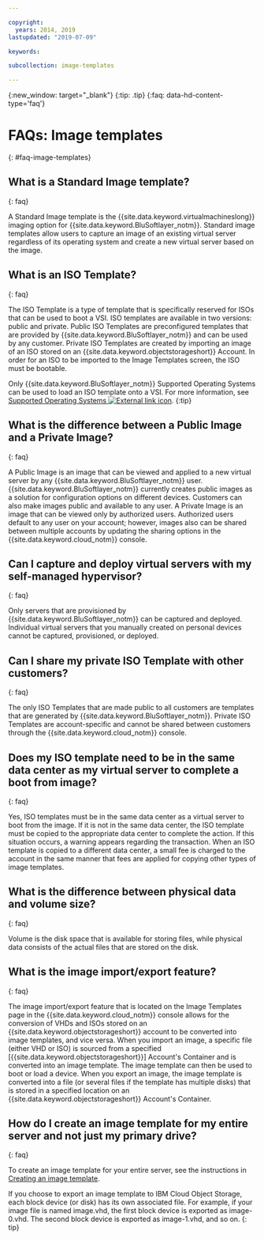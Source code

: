 ```yaml
---

copyright:
  years: 2014, 2019
lastupdated: "2019-07-09"

keywords:

subcollection: image-templates

---
```



{:new_window: target="_blank"}
{:tip: .tip}
{:faq: data-hd-content-type='faq'}

# FAQs: Image templates
{: #faq-image-templates}

## What is a Standard Image template?
{: faq}

A Standard Image template is the {{site.data.keyword.virtualmachineslong}} imaging option for {{site.data.keyword.BluSoftlayer_notm}}.
Standard image templates allow users to capture an image of an existing virtual server regardless of its operating system and create a new
virtual server based on the image.

## What is an ISO Template?
{: faq}

The ISO Template is a type of template that is specifically reserved for ISOs that can be used to boot a VSI. ISO templates are available in two versions: public and private. Public ISO Templates are preconfigured templates that are provided by {{site.data.keyword.BluSoftlayer_notm}} and can be used by any customer. Private ISO Templates are created by importing an image of an ISO stored on an {{site.data.keyword.objectstorageshort}} Account. In order for an ISO to be imported to the Image Templates screen, the ISO must be bootable.

Only {{site.data.keyword.BluSoftlayer_notm}} Supported Operating Systems can be used to load an ISO template onto a VSI. For more information, see [Supported Operating Systems ![External link icon](../../icons/launch-glyph.svg "External link icon")](https://www.ibm.com/cloud/server-software).
{:tip}

## What is the difference between a Public Image and a Private Image?
{: faq}

A Public Image is an image that can be viewed and applied to a new virtual server by any {{site.data.keyword.BluSoftlayer_notm}} user. {{site.data.keyword.BluSoftlayer_notm}}
currently creates public images as a solution for configuration options on different devices. Customers can also make images public and available to any user. A Private Image is an image that can be
viewed only by authorized users. Authorized users default to any user on your account; however, images also can be shared between multiple
accounts by updating the sharing options in the {{site.data.keyword.cloud_notm}} console.

## Can I capture and deploy virtual servers with my self-managed hypervisor?
{: faq}

Only servers that are provisioned by {{site.data.keyword.BluSoftlayer_notm}} can be captured and deployed. Individual virtual servers that you manually created on personal devices cannot be captured, provisioned, or deployed.

## Can I share my private ISO Template with other customers?
{: faq}

The only ISO Templates that are made public to all customers are templates that are generated by {{site.data.keyword.BluSoftlayer_notm}}. Private ISO Templates are account-specific and cannot be shared between customers through the {{site.data.keyword.cloud_notm}} console.

## Does my ISO template need to be in the same data center as my virtual server to complete a boot from image?
{: faq}

Yes, ISO templates must be in the same data center as a virtual server to boot from the image. If it is not in the same data center,
the ISO template must be copied to the appropriate data center to complete the action. If this situation occurs, a warning
appears regarding the transaction. When an ISO template is copied to a different data center, a small fee is charged to the account in the
same manner that fees are applied for copying other types of image templates.

## What is the difference between physical data and volume size?
{: faq}

Volume is the disk space that is available for storing files, while physical data consists of the actual files that are stored on the disk.

## What is the image import/export feature?
{: faq}

The image import/export feature that is located on the Image Templates page in the {{site.data.keyword.cloud_notm}} console allows for the conversion of VHDs and ISOs stored on an {{site.data.keyword.objectstorageshort}} account to be converted into image templates, and vice versa. When you import an image, a specific file (either VHD or ISO) is sourced from a specified [{{site.data.keyword.objectstorageshort}}] Account's Container and is converted into an image template. The image template can then be used to boot or load a device. When you export an image, the image template is converted into a file (or several files if the template has multiple disks) that is stored in a specified location on an {{site.data.keyword.objectstorageshort}} Account's Container.

## How do I create an image template for my entire server and not just my primary drive?
{: faq}

To create an image template for your entire server, see the instructions in [Creating an image template](/docs/infrastructure/image-templates?topic=image-templates-creating-an-image-template#creating-an-image-template).

If you choose to export an image template to IBM Cloud Object Storage, each block device (or disk) has its own associated file. For example, if your image file is named image.vhd, the first block device is exported as image-0.vhd. The second block device is exported as image-1.vhd, and so on.
{: tip}
